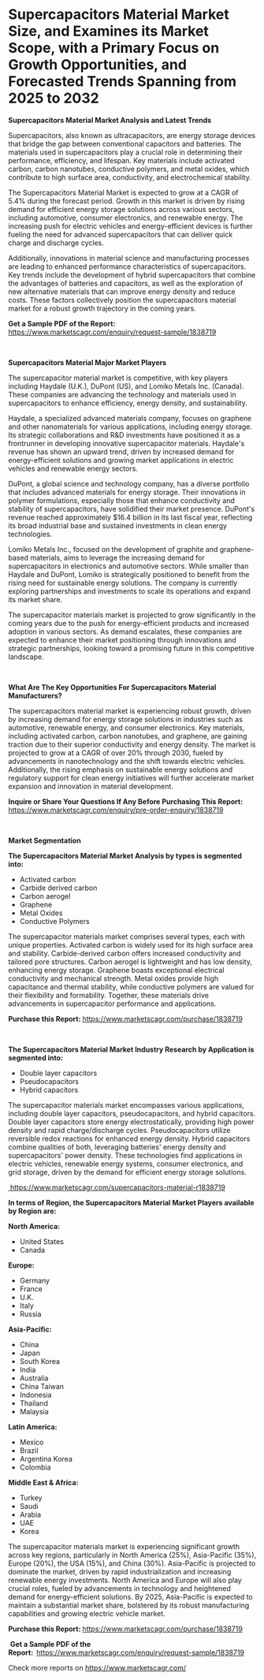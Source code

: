 <p><h1>Supercapacitors Material Market Size, and Examines its Market Scope, with a Primary Focus on Growth Opportunities, and Forecasted Trends Spanning from 2025 to 2032</h1></p><p><strong>Supercapacitors Material Market Analysis and Latest Trends</strong></p>
<p><p>Supercapacitors, also known as ultracapacitors, are energy storage devices that bridge the gap between conventional capacitors and batteries. The materials used in supercapacitors play a crucial role in determining their performance, efficiency, and lifespan. Key materials include activated carbon, carbon nanotubes, conductive polymers, and metal oxides, which contribute to high surface area, conductivity, and electrochemical stability.</p><p>The Supercapacitors Material Market is expected to grow at a CAGR of 5.4% during the forecast period. Growth in this market is driven by rising demand for efficient energy storage solutions across various sectors, including automotive, consumer electronics, and renewable energy. The increasing push for electric vehicles and energy-efficient devices is further fueling the need for advanced supercapacitors that can deliver quick charge and discharge cycles. </p><p>Additionally, innovations in material science and manufacturing processes are leading to enhanced performance characteristics of supercapacitors. Key trends include the development of hybrid supercapacitors that combine the advantages of batteries and capacitors, as well as the exploration of new alternative materials that can improve energy density and reduce costs. These factors collectively position the supercapacitors material market for a robust growth trajectory in the coming years.</p></p>
<p><strong>Get a Sample PDF of the Report:&nbsp;</strong> <a href="https://www.marketscagr.com/enquiry/request-sample/1838719?utm_campaign=2660&utm_medium=2&utm_source=Github&utm_content=ia&utm_term=03042025&utm_id=supercapacitors-material">https://www.marketscagr.com/enquiry/request-sample/1838719</a></p>
<p>&nbsp;</p>
<p><strong>Supercapacitors Material Major Market Players</strong></p>
<p><p>The supercapacitor material market is competitive, with key players including Haydale (U.K.), DuPont (US), and Lomiko Metals Inc. (Canada). These companies are advancing the technology and materials used in supercapacitors to enhance efficiency, energy density, and sustainability.</p><p>Haydale, a specialized advanced materials company, focuses on graphene and other nanomaterials for various applications, including energy storage. Its strategic collaborations and R&D investments have positioned it as a frontrunner in developing innovative supercapacitor materials. Haydale's revenue has shown an upward trend, driven by increased demand for energy-efficient solutions and growing market applications in electric vehicles and renewable energy sectors.</p><p>DuPont, a global science and technology company, has a diverse portfolio that includes advanced materials for energy storage. Their innovations in polymer formulations, especially those that enhance conductivity and stability of supercapacitors, have solidified their market presence. DuPont's revenue reached approximately $16.4 billion in its last fiscal year, reflecting its broad industrial base and sustained investments in clean energy technologies.</p><p>Lomiko Metals Inc., focused on the development of graphite and graphene-based materials, aims to leverage the increasing demand for supercapacitors in electronics and automotive sectors. While smaller than Haydale and DuPont, Lomiko is strategically positioned to benefit from the rising need for sustainable energy solutions. The company is currently exploring partnerships and investments to scale its operations and expand its market share.</p><p>The supercapacitor materials market is projected to grow significantly in the coming years due to the push for energy-efficient products and increased adoption in various sectors. As demand escalates, these companies are expected to enhance their market positioning through innovations and strategic partnerships, looking toward a promising future in this competitive landscape.</p></p>
<p>&nbsp;</p>
<p><strong>What Are The Key Opportunities For Supercapacitors Material Manufacturers?</strong></p>
<p><p>The supercapacitors material market is experiencing robust growth, driven by increasing demand for energy storage solutions in industries such as automotive, renewable energy, and consumer electronics. Key materials, including activated carbon, carbon nanotubes, and graphene, are gaining traction due to their superior conductivity and energy density. The market is projected to grow at a CAGR of over 20% through 2030, fueled by advancements in nanotechnology and the shift towards electric vehicles. Additionally, the rising emphasis on sustainable energy solutions and regulatory support for clean energy initiatives will further accelerate market expansion and innovation in material development.</p></p>
<p><strong>Inquire or Share Your Questions If Any Before Purchasing This Report:</strong> <a href="https://www.marketscagr.com/enquiry/pre-order-enquiry/1838719?utm_campaign=2660&utm_medium=2&utm_source=Github&utm_content=ia&utm_term=03042025&utm_id=supercapacitors-material">https://www.marketscagr.com/enquiry/pre-order-enquiry/1838719</a></p>
<p>&nbsp;</p>
<p><strong>Market Segmentation</strong></p>
<p><strong>The Supercapacitors Material Market Analysis by types is segmented into:</strong></p>
<p><ul><li>Activated carbon</li><li>Carbide derived carbon</li><li>Carbon aerogel</li><li>Graphene</li><li>Metal Oxides</li><li>Conductive Polymers</li></ul></p>
<p><p>The supercapacitor materials market comprises several types, each with unique properties. Activated carbon is widely used for its high surface area and stability. Carbide-derived carbon offers increased conductivity and tailored pore structures. Carbon aerogel is lightweight and has low density, enhancing energy storage. Graphene boasts exceptional electrical conductivity and mechanical strength. Metal oxides provide high capacitance and thermal stability, while conductive polymers are valued for their flexibility and formability. Together, these materials drive advancements in supercapacitor performance and applications.</p></p>
<p><strong>Purchase this Report:&nbsp;</strong><a href="https://www.marketscagr.com/purchase/1838719?utm_campaign=2660&utm_medium=2&utm_source=Github&utm_content=ia&utm_term=03042025&utm_id=supercapacitors-material">https://www.marketscagr.com/purchase/1838719</a></p>
<p>&nbsp;</p>
<p><strong>The Supercapacitors Material Market Industry Research by Application is segmented into:</strong></p>
<p><ul><li>Double layer capacitors</li><li>Pseudocapacitors</li><li>Hybrid capacitors</li></ul></p>
<p><p>The supercapacitor materials market encompasses various applications, including double layer capacitors, pseudocapacitors, and hybrid capacitors. Double layer capacitors store energy electrostatically, providing high power density and rapid charge/discharge cycles. Pseudocapacitors utilize reversible redox reactions for enhanced energy density. Hybrid capacitors combine qualities of both, leveraging batteries' energy density and supercapacitors' power density. These technologies find applications in electric vehicles, renewable energy systems, consumer electronics, and grid storage, driven by the demand for efficient energy storage solutions.</p></p>
<p><a href="https://www.marketscagr.com/supercapacitors-material-r1838719?utm_campaign=2660&utm_medium=2&utm_source=Github&utm_content=ia&utm_term=03042025&utm_id=supercapacitors-material">&nbsp;https://www.marketscagr.com/supercapacitors-material-r1838719</a></p>
<p><strong>In terms of Region, the Supercapacitors Material Market Players available by Region are:</strong></p>
<p>
    <p> <strong> North America: </strong>
        <ul>
            <li>United States</li>
            <li>Canada</li>
        </ul>
        </p> 
    <p> <strong> Europe: </strong>
        <ul>
            <li>Germany</li>
            <li>France</li>
            <li>U.K.</li>
            <li>Italy</li>
            <li>Russia</li>
        </ul>
        </p> 
    <p> <strong> Asia-Pacific: </strong>
        <ul>
            <li>China</li>
            <li>Japan</li>
            <li>South Korea</li>
            <li>India</li>
            <li>Australia</li>
            <li>China Taiwan</li>
            <li>Indonesia</li>
            <li>Thailand</li>
            <li>Malaysia</li>
        </ul>
        </p> 
    <p> <strong> Latin America: </strong>
        <ul>
            <li>Mexico</li>
            <li>Brazil</li>
            <li>Argentina Korea</li>
            <li>Colombia</li>
        </ul>
        </p> 
    <p> <strong> Middle East & Africa: </strong>
        <ul>
            <li>Turkey</li>
            <li>Saudi</li>
            <li>Arabia</li>
            <li>UAE</li>
            <li>Korea</li>
        </ul>
    </p>
    </p>
<p><p>The supercapacitor materials market is experiencing significant growth across key regions, particularly in North America (25%), Asia-Pacific (35%), Europe (20%), the USA (15%), and China (30%). Asia-Pacific is projected to dominate the market, driven by rapid industrialization and increasing renewable energy investments. North America and Europe will also play crucial roles, fueled by advancements in technology and heightened demand for energy-efficient solutions. By 2025, Asia-Pacific is expected to maintain a substantial market share, bolstered by its robust manufacturing capabilities and growing electric vehicle market.</p></p>
<p><strong>Purchase this Report: </strong><a href="https://www.marketscagr.com/purchase/1838719?utm_campaign=2660&utm_medium=2&utm_source=Github&utm_content=ia&utm_term=03042025&utm_id=supercapacitors-material">https://www.marketscagr.com/purchase/1838719</a></p>
<p>&nbsp;<strong>Get a Sample PDF of the Report:&nbsp;&nbsp;</strong><a href="https://www.marketscagr.com/enquiry/request-sample/1838719?utm_campaign=2660&utm_medium=2&utm_source=Github&utm_content=ia&utm_term=03042025&utm_id=supercapacitors-material">https://www.marketscagr.com/enquiry/request-sample/1838719</a></p>
<p><strong></strong></p>
<p>Check more reports on <a href="https://www.marketscagr.com/?utm_campaign=2660&utm_medium=2&utm_source=Github&utm_content=ia&utm_term=03042025&utm_id=supercapacitors-material">https://www.marketscagr.com/</a></p>